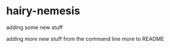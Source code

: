 hairy-nemesis
=============
adding some new stuff

adding more new stuff from the command line
more to README
